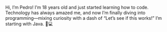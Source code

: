 Hi, I’m Pedro! I’m 18 years old and just started learning how to code. Technology has always amazed me, and now I’m finally diving into programming—mixing curiosity with a dash of “Let’s see if this works!” I’m starting with Java. 👾💻

